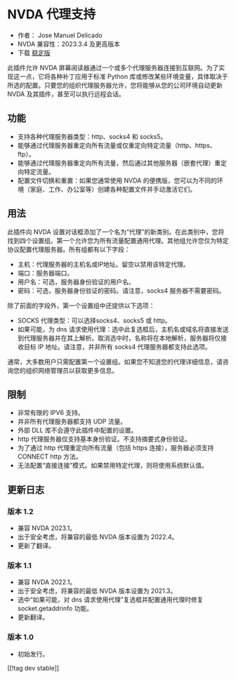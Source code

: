 # NVDA 代理支持

* 作者： Jose Manuel Delicado
* NVDA 兼容性：2023.3.4 及更高版本
* 下载 [稳定版][1]

此插件允许 NVDA 屏幕阅读器通过一个或多个代理服务器连接到互联网。为了实现这一点，它将各种补丁应用于标准 Python 库或修改某些环境变量，具体取决于所选的配置。只要您的组织代理服务器允许，您将能够从您的公司环境自动更新 NVDA 及其插件，甚至可以执行远程会话。

## 功能

* 支持各种代理服务器类型：http、socks4 和 socks5。
* 能够通过代理服务器重定向所有流量或仅重定向特定流量（http、https、ftp）。
* 能够通过代理服务器重定向所有流量，然后通过其他服务器（嵌套代理）重定向特定流量。
* 配置文件切换和重置：如果您通常使用 NVDA 的便携版，您可以为不同的环境（家庭、工作、办公室等）创建各种配置文件并手动激活它们。

## 用法

此插件向 NVDA 设置对话框添加了一个名为“代理”的新类别。在此类别中，您将找到四个设置组。第一个允许您为所有流量配置通用代理。其他组允许您仅为特定协议配置代理服务器。所有组都有以下字段：

* 主机：代理服务器的主机名或IP地址。留空以禁用该特定代理。
* 端口：服务器端口。
* 用户名：可选，服务器身份验证的用户名。
* 密码：可选，服务器身份验证的密码。请注意，socks4 服务器不需要密码。

除了前面的字段外，第一个设置组中还提供以下选项：

* SOCKS 代理类型：可以选择socks4、socks5 或 http。
* 如果可能，为 dns 请求使用代理：选中此复选框后，主机名或域名将直接发送到代理服务器并在其上解析。取消选中时，名称将在本地解析，服务器将仅接收目标 IP 地址。请注意，并非所有 socks4 代理服务器都支持此选项。

通常，大多数用户只需配置第一个设置组。如果您不知道您的代理详细信息，请咨询您的组织网络管理员以获取更多信息。

## 限制

* 非常有限的 IPV6 支持。
* 并非所有代理服务器都支持 UDP 流量。
* 外部 DLL 库不会遵守此插件中配置的设置。
* http 代理服务器仅支持基本身份验证。不支持摘要式身份验证。
* 为了通过 http 代理重定向所有流量（包括 https 连接），服务器必须支持 CONNECT http 方法。
* 无法配置“直接连接”模式。如果禁用特定代理，则将使用系统默认值。

## 更新日志

### 版本 1.2

* 兼容 NVDA 2023.1。
* 出于安全考虑，将兼容的最低 NVDA 版本设置为 2022.4。
* 更新了翻译。

### 版本 1.1

* 兼容 NVDA 2022.1。
* 出于安全考虑，将兼容的最低 NVDA 版本设置为 2021.3。
* 选中“如果可能，对 dns 请求使用代理”复选框并配置通用代理时修复 socket.getaddrinfo 功能。
* 更新翻译。

### 版本 1.0

* 初始发行。

[[!tag dev stable]]

[1]: https://addons.nvda-project.org/files/get.php?file=nvdaproxy
